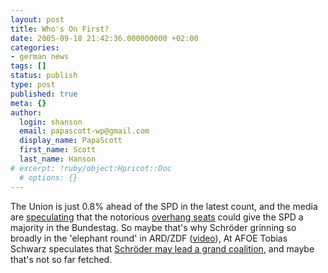 ```yaml
---
layout: post
title: Who's On First?
date: 2005-09-18 21:42:36.000000000 +02:00
categories:
- german news
tags: []
status: publish
type: post
published: true
meta: {}
author:
  login: shanson
  email: papascott-wp@gmail.com
  display_name: PapaScott
  first_name: Scott
  last_name: Hanson
# excerpt: !ruby/object:Hpricot::Doc
  # options: {}
---
```

<p>The Union is just 0.8% ahead of the SPD in the latest count, and the media are <a href="http://www.spiegel.de/politik/deutschland/0,1518,375255,00.html" title="Hochrechnungsdrama: Umfrage sieht SPD in F&uuml;hrung - Politik - SPIEGEL ONLINE">speculating</a> that the notorious <a href="http://en.wikipedia.org/wiki/Overhang_seat">overhang seats</a> could give the SPD a majority in the Bundestag. So maybe that's why Schr&ouml;der grinning so broadly in the 'elephant round' in ARD/ZDF (<a href="http://www.tagesschau.de/video/0,1315,OID4766940_RES_NAV_BAB,00.html">video</a>), At AFOE Tobias Schwarz speculates that <a href="http://fistfulofeuros.net/archives/001900.php" title="A Fistful of Euros: Grand coalition under Schr&ouml;der?">Schr&ouml;der may lead a grand coalition</a>, and maybe that's not so far fetched.</p>
